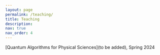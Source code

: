 ```yaml
---
layout: page
permalink: /teaching/
title: Teaching
description: 
nav: true
nav_order: 4
---
```


[Quantum Algorithms for Physical Sciences](to be added), Spring 2024
